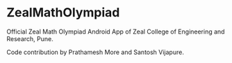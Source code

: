# ZealMathOlympiad

Official Zeal Math Olympiad Android App of Zeal College of Engineering and Research, Pune.

Code contribution by Prathamesh More and Santosh Vijapure.
